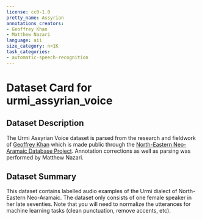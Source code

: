 ```yaml
---
license: cc0-1.0
pretty_name: Assyrian
annotations_creators:
- Geoffrey Khan
- Matthew Nazari
language: aii
size_category: n<1K
task_categories:
- automatic-speech-recognition
---
```


# Dataset Card for urmi_assyrian_voice

## Dataset Description

The Urmi Assyrian Voice dataset is parsed from the research and fieldwork of [Geoffrey Khan](https://cambridge.academia.edu/GeoffreyKhan) which is made public through the [North-Eastern Neo-Aramaic Database Project](https://nena.ames.cam.ac.uk/dialects/225/audio). Annotation corrections as well as parsing was performed by Matthew Nazari.

## Dataset Summary

This dataset contains labelled audio examples of the Urmi dialect of North-Eastern Neo-Aramaic. The dataset only consists of one female speaker in her late seventies. Note that you will need to normalize the utterances for machine learning tasks (clean punctuation, remove accents, etc).